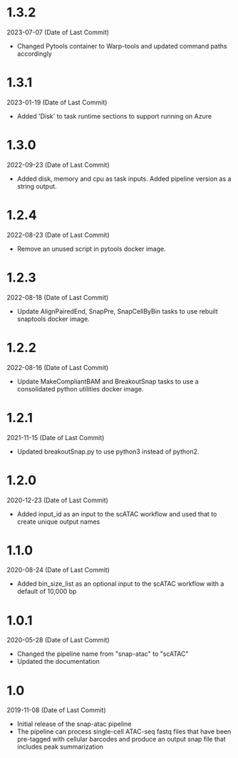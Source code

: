 # 1.3.2
2023-07-07 (Date of Last Commit)

* Changed Pytools container to Warp-tools and updated command paths accordingly

# 1.3.1
2023-01-19 (Date of Last Commit)

* Added 'Disk' to task runtime sections to support running on Azure

# 1.3.0
2022-09-23 (Date of Last Commit)

* Added disk, memory and cpu as task inputs. Added pipeline version as a string output.

# 1.2.4
2022-08-23 (Date of Last Commit)

* Remove an unused script in pytools docker image.

# 1.2.3
2022-08-18 (Date of Last Commit)

* Update AlignPairedEnd, SnapPre, SnapCellByBin tasks to use rebuilt snaptools docker image.

# 1.2.2
2022-08-16 (Date of Last Commit)

* Update MakeCompliantBAM and BreakoutSnap tasks to use a consolidated python utilities docker image.

# 1.2.1

2021-11-15 (Date of Last Commit)

* Updated breakoutSnap.py to use python3 instead of python2.

# 1.2.0

2020-12-23 (Date of Last Commit)

* Added input_id as an input to the scATAC workflow and used that to create unique output names

# 1.1.0

2020-08-24 (Date of Last Commit)

* Added bin_size_list as an optional input to the scATAC workflow with a default of 10,000 bp

# 1.0.1

2020-05-28 (Date of Last Commit)

* Changed the pipeline name from "snap-atac" to "scATAC"
* Updated the documentation

# 1.0

2019-11-08 (Date of Last Commit)

* Initial release of the snap-atac pipeline 
* The pipeline can process single-cell ATAC-seq fastq files that have been pre-tagged with cellular barcodes and produce an output snap file that includes peak summarization


